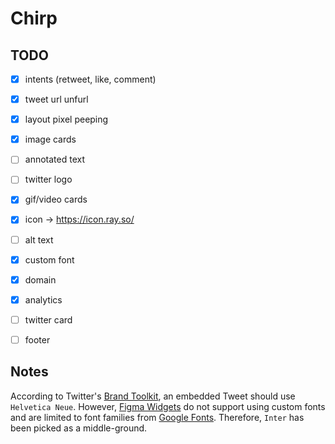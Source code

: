 # Chirp

## TODO
- [x] intents (retweet, like, comment)
- [x] tweet url unfurl
- [x] layout pixel peeping
- [x] image cards
- [ ] annotated text
- [ ] twitter logo
- [x] gif/video cards
- [x] icon -> https://icon.ray.so/
- [ ] alt text

- [x] custom font
- [x] domain
- [x] analytics
- [ ] twitter card
- [ ] footer

## Notes

According to Twitter's [Brand Toolkit](https://about.twitter.com/en/who-we-are/brand-toolkit), an embedded Tweet should use `Helvetica Neue`. However, [Figma Widgets](https://www.figma.com/widget-docs/api/component-Text#fontfamily) do not support using custom fonts and are limited to font families from [Google Fonts](https://fonts.google.com/about). Therefore, `Inter` has been picked as a middle-ground.